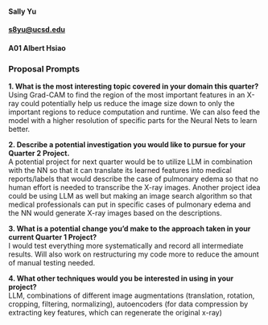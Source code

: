 #### Sally Yu
#### s8yu@ucsd.edu
#### A01 Albert Hsiao

### Proposal Prompts
**1. What is the most interesting topic covered in your domain this quarter?** <br>
Using Grad-CAM to find the region of the most important features in an X-ray could potentially help us reduce the image size down to only the important regions to reduce computation and runtime. We can also feed the model with a higher resolution of specific parts for the Neural Nets to learn better. 

**2. Describe a potential investigation you would like to pursue for your Quarter 2 Project.** <br>
A potential project for next quarter would be to utilize LLM in combination with the NN so that it can translate its learned features into medical reports/labels that would describe the case of pulmonary edema so that no human effort is needed to transcribe the X-ray images. Another project idea could be using LLM as well but making an image search algorithm so that medical professionals can put in specific cases of pulmonary edema and the NN would generate X-ray images based on the descriptions. 

**3. What is a potential change you’d make to the approach taken in your current Quarter 1 Project?** <br>
I would test everything more systematically and record all intermediate results. Will also work on restructuring my code more to reduce the amount of manual testing needed. 

**4. What other techniques would you be interested in using in your project?** <br>
LLM, combinations of different image augmentations (translation, rotation, cropping, filtering, normalizing), autoencoders (for data compression by extracting key features, which can regenerate the original x-ray)
